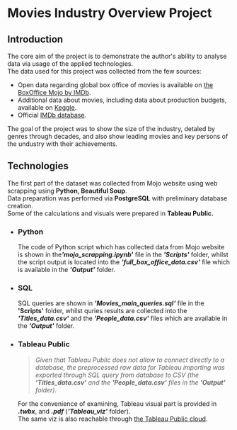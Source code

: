 <h1>Movies Industry Overview Project</h1>


<h2>Introduction</h2>

<p>The core aim of the project is to demonstrate the author's ability to analyse data via usage of the applied technologies.<br>
The data used for this project was collected from the few sources:<br>
<ul>
<li>Open data regarding global box office of movies is available on <a href="https://www.boxofficemojo.com/year/world/2022/">the BoxOffice Mojo by IMDb</a>. </li>

<li>Additional data about movies, including data about production budgets, available on <a href="https://www.kaggle.com/datasets/rounakbanik/the-movies-dataset?select=movies_metadata">Keggle</a>.</li>

<li>Official <a href="https://www.imdb.com/interfaces/">IMDb database</a>.</li>
</ul></p>

The goal of the project was to show the size of the industry, detaled by genres through decades, and also show leading movies and key persons of the undustry with their achievements.


<h2>Technologies</h2>
<p>The first part of the dataset was collected from Mojo website using web scrapping using <b>Python, Beautiful Soup</b>.<br>
Data preparation was performed via <b>PostgreSQL</b> with preliminary database creation.<br>
Some of the calculations and visuals were prepared in <b>Tableau Public.</b></p>

<ul>

<li><h3><b>Python</b></h3></li>

<p>The code of Python script which has collected data from Mojo website is shown in the<b><i>'mojo_scrapping.ipynb'</b></i> file in the <b><i>'Scripts'</i></b> folder, whilst the script output is located into the <b><i>'full_box_office_data.csv'</b></i> file which is available in the <b><i>'Output'</b></i> folder.<br></p>


<li><h3><b>SQL</b></h3></li>

<p>SQL queries are shown in <b><i>'Movies_main_queries.sql'</b></i> file in the <b>'Scripts'</b> folder, whilst quries results are collected into the <b><i>'Titles_data.csv'</b></i> and the <b><i>'People_data.csv'</b></i> files which are available in the <b><i>'Output'</b></i> folder.<br></p>

<li><h3><b>Tableau Public</b></h3></li>

><i>Given that Tableau Public does not allow to connect directly to a database, the preprocessed raw data for Tableau importing was exported through SQL query from database to CSV (the <b><i>'Titles_data.csv'</b></i> and the <b><i>'People_data.csv'</b></i> files in the <b><i>'Output'</b></i> folder).</i>

For the convenience of examining, Tableau visual part is provided in <b><i>.twbx</b></i>, and <b><i>.pdf</b></i> (<b><i>'Tableau_viz'</b></i> folder).<br>
The same viz is also reachable through [the Tableau Public cloud](https://public.tableau.com/app/profile/artem5389/viz/Movies_project_16747515581980/Dashboard1?publish=yes).
</ul>



